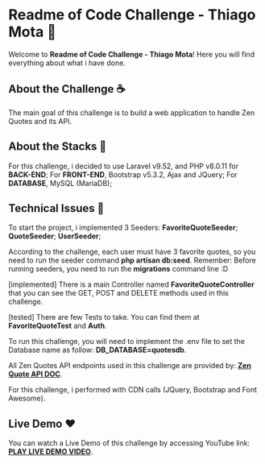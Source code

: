 # Readme of Code Challenge - Thiago Mota 📜

Welcome to **Readme of Code Challenge - Thiago Mota**! Here you will find everything about what i have done.

## About the Challenge ☕️

The main goal of this challenge is to build a web application to handle Zen Quotes and its API.

## About the Stacks 📜

For this challenge, i decided to use Laravel v9.52, and PHP v8.0.11 for **BACK-END**;
For **FRONT-END**, Bootstrap v5.3.2, Ajax and JQuery;
For **DATABASE**, MySQL (MariaDB);

## Technical Issues 🦄

To start the project, i implemented 3 Seeders:
**FavoriteQuoteSeeder**;
**QuoteSeeder**;
**UserSeeder**;

According to the challenge, each user must have 3 favorite quotes, so you need to run the seeder command **php artisan db:seed**. Remember: Before running seeders, you need to run the **migrations** command line :D

[implemented] There is a main Controller named **FavoriteQuoteController** that you can see the GET, POST and DELETE methods used in this challenge.

[tested] There are few Tests to take. You can find them at **FavoriteQuoteTest** and **Auth**.

To run this challenge, you will need to implement the .env file to set the Database name as follow:
**DB_DATABASE=quotesdb**.

All Zen Quotes API endpoints used in this challenge are provided by: **[Zen Quote API DOC](https://zenquotes.io/)**.

For this challenge, i performed with CDN calls (JQuery, Bootstrap and Font Awesome).

## Live Demo ❤️

You can watch a Live Demo of this challenge by accessing YouTube link: **[PLAY LIVE DEMO VIDEO](https://youtu.be/3D5OoWKo6dI)**.
